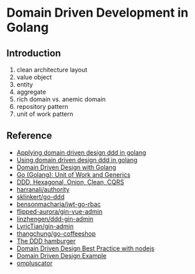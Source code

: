 # Domain Driven Development in Golang

## Introduction

1. clean architecture layout
2. value object
3. entity
4. aggregate
5. rich domain vs. anemic domain
6. repository pattern
7. unit of work pattern

## Reference

* [Applying domain driven design ddd in golang](https://dev.to/elioenaiferrari/applying-domain-driven-design-ddd-in-golang-5d4m)
* [Using domain driven design ddd in golang](https://dev.to/stevensunflash/using-domain-driven-design-ddd-in-golang-3ee5)
* [Domain Driven Design with Golang](https://github.com/PacktPublishing/Domain-Driven-Design-with-GoLang)
* [Go (Golang): Unit of Work and Generics](https://blog.devgenius.io/go-golang-unit-of-work-and-generics-5e9fb00ec996)
* [DDD, Hexagonal, Onion, Clean, CQRS](https://herbertograca.com/2017/11/16/explicit-architecture-01-ddd-hexagonal-onion-clean-cqrs-how-i-put-it-all-together/comment-page-1/)
* [harranali/authority](https://github.com/harranali/authority)
* [sklinkert/go-ddd](https://github.com/sklinkert/go-ddd)
* [bensonmacharia/jwt-go-rbac](https://github.com/bensonmacharia/jwt-go-rbac)
* [flipped-aurora/gin-vue-admin](https://github.com/flipped-aurora/gin-vue-admin)
* [linzhengen/ddd-gin-admin](https://github.com/linzhengen/ddd-gin-admin)
* [LyricTian/gin-admin](https://github.com/LyricTian/gin-admin)
* [thangchung/go-coffeeshop](https://github.com/thangchung/go-coffeeshop)
* [The DDD hamburger](https://medium.com/@remast/the-ddd-hamburger-for-go-61dba99c4aaf)
* [Domain Driven Design Best Practice with nodejs](https://medium.com/predictivehire/domain-driven-design-ddd-best-practice-with-node-js-mongodb-and-graphql-4d4f45289153)
* [Domain Driven Design Example](https://www.mirkosertic.de/blog/2013/04/domain-driven-design-example/)
* [ompluscator](https://www.ompluscator.com)
